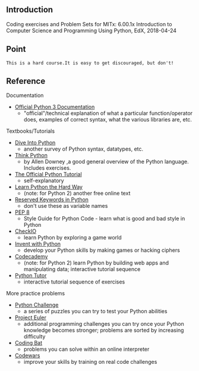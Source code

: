 
## Introduction
Coding exercises and Problem Sets for MITx: 6.00.1x Introduction to Computer Science and Programming Using Python, EdX, 2018-04-24

## Point
`This is a hard course.It is easy to get discouraged, but don't!`
 
## Reference
Documentation

* [Official Python 3 Documentation](https://docs.python.org/3/library/index.html)
    - "official"/technical explanation of what a particular function/operator does, examples of correct syntax, what the various libraries are, etc.

Textbooks/Tutorials

* [Dive Into Python ](http://www.diveintopython3.net/)
    - another survey of Python syntax, datatypes, etc.
* [Think Python ](http://greenteapress.com/wp/think-python-2e/)
    - by Allen Downey ,a good general overview of the Python language. Includes exercises.
* [The Official Python Tutorial](https://docs.python.org/3/tutorial/)
    - self-explanatory
* [Learn Python the Hard Way ](https://learnpythonthehardway.org/book/)
    - (note: for Python 2) another free online text
* [Reserved Keywords in Python](https://docs.python.org/3.0/reference/lexical_analysis.html#id8)
    - don't use these as variable names
* [PEP 8](https://www.python.org/dev/peps/pep-0008/)
    - Style Guide for Python Code - learn what is good and bad style in Python
* [CheckIO ](https://checkio.org/)
    - learn Python by exploring a game world
* [Invent with Python ](https://inventwithpython.com/)
    - develop your Python skills by making games or hacking ciphers
* [Codecademy ](https://www.codecademy.com/learn/python)
    - (note: for Python 2) learn Python by building web apps and manipulating data; interactive tutorial sequence
* [Python Tutor ](http://www.pythontutor.com/)
    - interactive tutorial sequence of exercises

More practice problems

* [Python Challenge](http://www.pythonchallenge.com/)
    - a series of puzzles you can try to test your Python abilities
* [Project Euler](https://projecteuler.net/)
    - additional programming challenges you can try once your Python knowledge becomes stronger; problems are sorted by increasing difficulty
* [Coding Bat](http://codingbat.com/python) 
    - problems you can solve within an online interpreter
* [Codewars](https://www.codewars.com/?language=python)
    - improve your skills by training on real code challenges